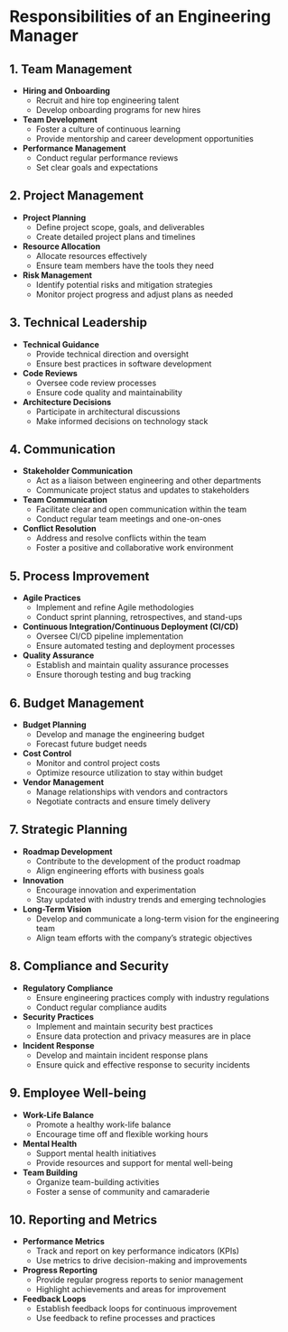 # Responsibilities of an Engineering Manager

## **1. Team Management**
   - **Hiring and Onboarding**
     - Recruit and hire top engineering talent
     - Develop onboarding programs for new hires
   - **Team Development**
     - Foster a culture of continuous learning
     - Provide mentorship and career development opportunities
   - **Performance Management**
     - Conduct regular performance reviews
     - Set clear goals and expectations

## **2. Project Management**
   - **Project Planning**
     - Define project scope, goals, and deliverables
     - Create detailed project plans and timelines
   - **Resource Allocation**
     - Allocate resources effectively
     - Ensure team members have the tools they need
   - **Risk Management**
     - Identify potential risks and mitigation strategies
     - Monitor project progress and adjust plans as needed

## **3. Technical Leadership**
   - **Technical Guidance**
     - Provide technical direction and oversight
     - Ensure best practices in software development
   - **Code Reviews**
     - Oversee code review processes
     - Ensure code quality and maintainability
   - **Architecture Decisions**
     - Participate in architectural discussions
     - Make informed decisions on technology stack

## **4. Communication**
   - **Stakeholder Communication**
     - Act as a liaison between engineering and other departments
     - Communicate project status and updates to stakeholders
   - **Team Communication**
     - Facilitate clear and open communication within the team
     - Conduct regular team meetings and one-on-ones
   - **Conflict Resolution**
     - Address and resolve conflicts within the team
     - Foster a positive and collaborative work environment

## **5. Process Improvement**
   - **Agile Practices**
     - Implement and refine Agile methodologies
     - Conduct sprint planning, retrospectives, and stand-ups
   - **Continuous Integration/Continuous Deployment (CI/CD)**
     - Oversee CI/CD pipeline implementation
     - Ensure automated testing and deployment processes
   - **Quality Assurance**
     - Establish and maintain quality assurance processes
     - Ensure thorough testing and bug tracking

## **6. Budget Management**
   - **Budget Planning**
     - Develop and manage the engineering budget
     - Forecast future budget needs
   - **Cost Control**
     - Monitor and control project costs
     - Optimize resource utilization to stay within budget
   - **Vendor Management**
     - Manage relationships with vendors and contractors
     - Negotiate contracts and ensure timely delivery

## **7. Strategic Planning**
   - **Roadmap Development**
     - Contribute to the development of the product roadmap
     - Align engineering efforts with business goals
   - **Innovation**
     - Encourage innovation and experimentation
     - Stay updated with industry trends and emerging technologies
   - **Long-Term Vision**
     - Develop and communicate a long-term vision for the engineering team
     - Align team efforts with the company’s strategic objectives

## **8. Compliance and Security**
   - **Regulatory Compliance**
     - Ensure engineering practices comply with industry regulations
     - Conduct regular compliance audits
   - **Security Practices**
     - Implement and maintain security best practices
     - Ensure data protection and privacy measures are in place
   - **Incident Response**
     - Develop and maintain incident response plans
     - Ensure quick and effective response to security incidents

## **9. Employee Well-being**
   - **Work-Life Balance**
     - Promote a healthy work-life balance
     - Encourage time off and flexible working hours
   - **Mental Health**
     - Support mental health initiatives
     - Provide resources and support for mental well-being
   - **Team Building**
     - Organize team-building activities
     - Foster a sense of community and camaraderie

## **10. Reporting and Metrics**
   - **Performance Metrics**
     - Track and report on key performance indicators (KPIs)
     - Use metrics to drive decision-making and improvements
   - **Progress Reporting**
     - Provide regular progress reports to senior management
     - Highlight achievements and areas for improvement
   - **Feedback Loops**
     - Establish feedback loops for continuous improvement
     - Use feedback to refine processes and practices
